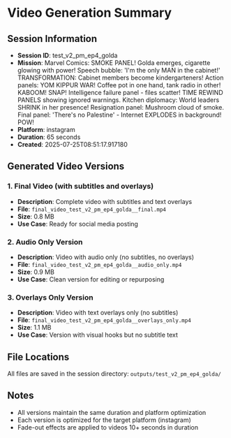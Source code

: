 # Video Generation Summary

## Session Information
- **Session ID**: test_v2_pm_ep4_golda
- **Mission**: Marvel Comics: SMOKE PANEL! Golda emerges, cigarette glowing with power! Speech bubble: 'I'm the only MAN in the cabinet!' TRANSFORMATION: Cabinet members become kindergarteners! Action panels: YOM KIPPUR WAR! Coffee pot in one hand, tank radio in other! KABOOM! SNAP! Intelligence failure panel - files scatter! TIME REWIND PANELS showing ignored warnings. Kitchen diplomacy: World leaders SHRINK in her presence! Resignation panel: Mushroom cloud of smoke. Final panel: 'There's no Palestine' - Internet EXPLODES in background! POW!
- **Platform**: instagram
- **Duration**: 65 seconds
- **Created**: 2025-07-25T08:51:17.917180

## Generated Video Versions

### 1. Final Video (with subtitles and overlays)
- **Description**: Complete video with subtitles and text overlays
- **File**: `final_video_test_v2_pm_ep4_golda__final.mp4`
- **Size**: 0.8 MB
- **Use Case**: Ready for social media posting

### 2. Audio Only Version
- **Description**: Video with audio only (no subtitles, no overlays)
- **File**: `final_video_test_v2_pm_ep4_golda__audio_only.mp4`
- **Size**: 0.9 MB
- **Use Case**: Clean version for editing or repurposing

### 3. Overlays Only Version
- **Description**: Video with text overlays only (no subtitles)
- **File**: `final_video_test_v2_pm_ep4_golda__overlays_only.mp4`
- **Size**: 1.1 MB
- **Use Case**: Version with visual hooks but no subtitle text

## File Locations
All files are saved in the session directory: `outputs/test_v2_pm_ep4_golda/`

## Notes
- All versions maintain the same duration and platform optimization
- Each version is optimized for the target platform (instagram)
- Fade-out effects are applied to videos 10+ seconds in duration
